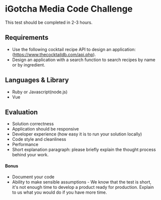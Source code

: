 # iGotcha Media Code Challenge

This test should be completed in 2-3 hours.


## Requirements

- Use the following cocktail recipe API to design an application: (https://www.thecocktaildb.com/api.php).
- Design an application with a search function to search recipes by name or by ingredient.



## Languages & Library

- Ruby or Javascript(node.js)
- Vue


## Evaluation

- Solution correctness
- Application should be responsive
- Developer experience (how easy it is to run your solution locally)
- Code style and cleanliness
- Performance
- Short explanation paragraph: please briefly explain the thought process behind your work.

#### Bonus
  - Document your code
  - Ability to make sensible assumptions - We know that the test is short, it's not enough time to develop a product ready for production. Explain to us what you would do if you have more time.
